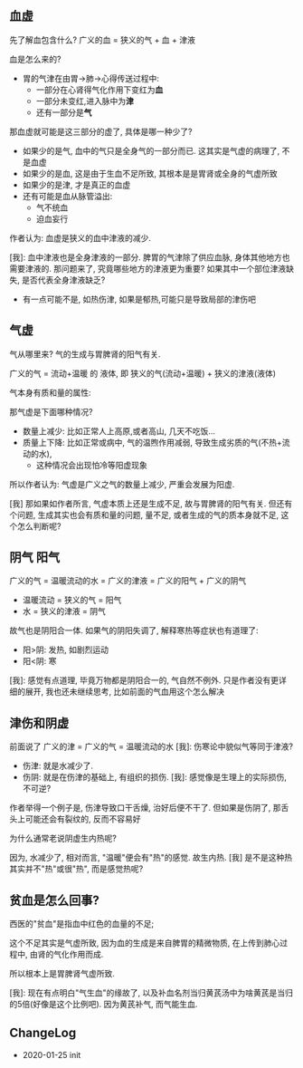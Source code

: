 
## 血虚

先了解血包含什么? 广义的血 = 狭义的气 + 血 + 津液

血是怎么来的?
- 胃的气津在由胃->肺->心得传送过程中:
  - 一部分在心肾得气化作用下变红为**血**
  - 一部分未变红,进入脉中为**津**
  - 还有一部分是**气**

那血虚就可能是这三部分的虚了, 具体是哪一种少了?

- 如果少的是气, 血中的气只是全身气的一部分而已. 这其实是气虚的病理了, 不是血虚
- 如果少的是血, 这是由于生血不足所致, 其根本是是胃肾或全身的气虚所致
- 如果少的是津, 才是真正的血虚
- 还有可能是血从脉管溢出:
  -  气不统血
  -  迫血妄行

作者认为: 血虚是狭义的血中津液的减少.

[我]: 血中津液也是全身津液的一部分. 脾胃的气津除了供应血脉, 身体其他地方也需要津液的. 那问题来了, 究竟哪些地方的津液更为重要? 如果其中一个部位津液缺失, 是否代表全身津液缺乏? 

- 有一点可能不是, 如热伤津, 如果是郁热,可能只是导致局部的津伤吧

## 气虚

气从哪里来? 气的生成与胃脾肾的阳气有关.

广义的气 = 流动+温暖 的 液体, 即 狭义的气(流动+温暖) + 狭义的津液(液体)

气本身有质和量的属性:

那气虚是下面哪种情况?

- 数量上减少: 比如正常人上高原,或者高山, 几天不吃饭...
- 质量上下降: 比如正常或病中, 气的温煦作用减弱, 导致生成劣质的气(不热+流动的水),
  - 这种情况会出现怕冷等阳虚现象
  
所以作者认为: 气虚是广义之气的数量上减少, 严重会发展为阳虚.

[我] 那如果如作者所言, 气虚本质上还是生成不足, 故与胃脾肾的阳气有关. 但还有个问题, 生成其实也会有质和量的问题, 量不足, 或者生成的气的质本身就不足, 这个怎么判断呢?


## 阴气 阳气

广义的气 = 温暖流动的水 = 广义的津液 = 广义的阳气 + 广义的阴气

  - 温暖流动 = 狭义的气 = 阳气
  - 水 = 狭义的津液 = 阴气

故气也是阴阳合一体. 如果气的阴阳失调了, 解释寒热等症状也有道理了:

- 阳>阴: 发热, 如剧烈运动
- 阳<阴: 寒

[我]: 感觉有点道理, 毕竟万物都是阴阳合一的, 气自然不例外. 只是作者没有更详细的展开, 我也还未继续思考, 比如前面的气血用这个怎么解决

## 津伤和阴虚

前面说了 广义的津 = 广义的气 = 温暖流动的水  [我]: 伤寒论中貌似气等同于津液?

- 伤津: 就是水减少了. 
- 伤阴: 就是在伤津的基础上, 有组织的损伤. [我]: 感觉像是生理上的实际损伤, 不可逆?

作者举得一个例子是, 伤津导致口干舌燥, 治好后便不干了. 但如果是伤阴了, 那舌头上可能还会有裂纹的, 反而不容易好

为什么通常老说阴虚生内热呢?

因为, 水减少了, 相对而言, "温暖"便会有"热"的感觉. 故生内热. [我] 是不是这种热其实并不"热"或很"热", 而是感觉热呢?

## 贫血是怎么回事?

西医的"贫血"是指血中红色的血量的不足; 

这个不足其实是气虚所致, 因为血的生成是来自脾胃的精微物质, 在上传到肺心过程中, 由肾的气化作用而成. 

所以根本上是胃脾肾气虚所致.

[我]: 现在有点明白"气生血"的缘故了, 以及补血名剂当归黄芪汤中为啥黄芪是当归的5倍(好像是这个比例吧). 因为黄芪补气, 而气能生血.

## ChangeLog
-  2020-01-25 init


